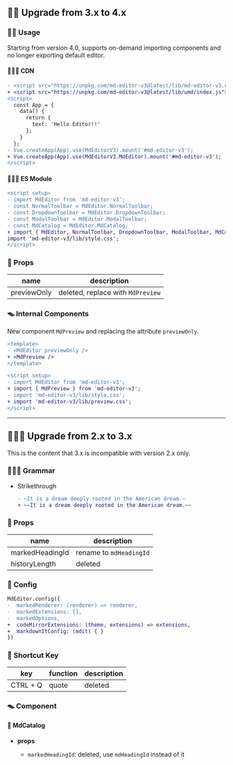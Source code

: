 ## 🧙🏼 Upgrade from 3.x to 4.x

### 🏄🏼 Usage

Starting from version 4.0, supports on-demand importing components and no longer exporting default editor.

#### 🏄🏼‍♂️ CDN

```diff
- <script src="https://unpkg.com/md-editor-v3@latest/lib/md-editor-v3.umd.js"></script>
+ <script src="https://unpkg.com/md-editor-v3@latest/lib/umd/index.js"></script>
<script>
  const App = {
    data() {
      return {
        text: 'Hello Editor!!'
      };
    }
  };
- Vue.createApp(App).use(MdEditorV3).mount('#md-editor-v3');
+ Vue.createApp(App).use(MdEditorV3.MdEditor).mount('#md-editor-v3');
</script>
```

#### 🏄🏼‍♀️ ES Module

```diff
<script setup>
- import MdEditor from 'md-editor-v3';
- const NormalToolbar = MdEditor.NormalToolbar;
- const DropdownToolbar = MdEditor.DropdownToolbar;
- const ModalToolbar = MdEditor.ModalToolbar;
- const MdCatalog = MdEditor.MdCatalog;
+ import { MdEditor, NormalToolbar, DropdownToolbar, ModalToolbar, MdCatalog } from 'md-editor-v3';
import 'md-editor-v3/lib/style.css';
</script>
```

### 🔖 Props

| name        | description                       |
| ----------- | --------------------------------- |
| previewOnly | deleted, replace with `MdPreview` |

### 🪤 Internal Components

New component `MdPreview` and replacing the attribute `previewOnly`.

```diff
<template>
- <MdEditor previewOnly />
+ <MdPreview />
</template>

<script setup>
- import MdEditor from 'md-editor-v3';
+ import { MdPreview } from 'md-editor-v3';
- import 'md-editor-v3/lib/style.css';
+ import 'md-editor-v3/lib/preview.css';
</script>
```

---

## 🧙🏻‍♂️ Upgrade from 2.x to 3.x

This is the content that 3.x is incompatible with version 2.x only.

### 🤹🏼‍♂️ Grammar

- Strikethrough

  ```diff
  - ~It is a dream deeply rooted in the American dream.~
  + ~~It is a dream deeply rooted in the American dream.~~
  ```

### 🔩 Props

| name            | description             |
| --------------- | ----------------------- |
| markedHeadingId | rename to `mdHeadingId` |
| historyLength   | deleted                 |

### 🤿 Config

```diff
MdEditor.config({
-  markedRenderer: (renderer) => renderer,
-  markedExtensions: [],
-  markedOptions,
+  codeMirrorExtensions: (theme, extensions) => extensions,
+  markdownItConfig: (mdit) { }
})
```

### 🎤 Shortcut Key

| key      | function | description |
| -------- | -------- | ----------- |
| CTRL + Q | quote    | deleted     |

### 🪤 Component

#### 🐻 MdCatalog

- **props**

  - `markedHeadingId`: deleted, use `mdHeadingId` instead of it
